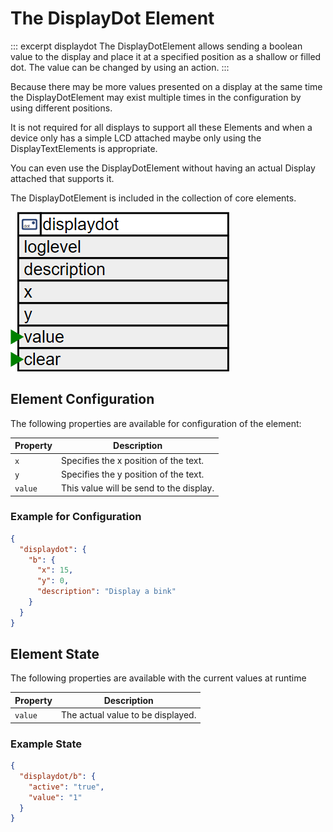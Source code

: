 # The DisplayDot Element

::: excerpt displaydot
The DisplayDotElement allows sending a boolean value to the display and place it at a specified position as a shallow or filled dot.
The value can be changed by using an action.
:::


Because there may be more values presented on a display at the same time the
DisplayDotElement may exist multiple times in the configuration by using different positions.

It is not required for all displays to support all these Elements and when a device only has a simple LCD
attached maybe only using the DisplayTextElements is appropriate.

You can even use the DisplayDotElement without having an actual Display attached that supports it.

The DisplayDotElement is included in the collection of core elements.

![DisplayDot Properties and Actions](/elements/displaydotapi.png)

## Element Configuration

The following properties are available for configuration of the element:

| Property | Description                             |
| -------- | --------------------------------------- |
| `x`      | Specifies the x position of the text.   |
| `y`      | Specifies the y position of the text.   |
| `value`  | This value will be send to the display. |

### Example for Configuration

```JSON
{
  "displaydot": {
    "b": {
      "x": 15,
      "y": 0,
      "description": "Display a bink"
    }
  }
}
```

## Element State

The following properties are available with the current values at runtime

| Property | Description                       |
| -------- | --------------------------------- |
| `value`  | The actual value to be displayed. |

### Example State

```JSON
{
  "displaydot/b": {
    "active": "true",
    "value": "1"
  }
}
```

